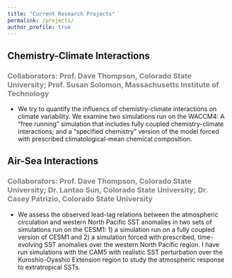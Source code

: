 ```yaml
---
title: "Current Research Projects"
permalink: /projects/
author_profile: true
---
```


## Chemistry-Climate Interactions
### <span style="color:gray">Collaborators: Prof. Dave Thompson, Colorado State University; Prof. Susan Solomon, Massachusetts Institute of Technology </span>
* We try to quantify the influencs of chemistry-climate interactions on climate variability. We examine two simulations run on the WACCM4: A “free running” simulation that includes fully coupled chemistry-climate interactions; and a “specified chemistry” version of the model forced with prescribed climatological-mean chemical composition.


## Air-Sea Interactions
### <span style="color:gray">Collaborators: Prof. Dave Thompson, Colorado State University; Dr. Lantao Sun, Colorado State University; Dr. Casey Patrizio, Colorado State University </span>
* We assess the observed lead-lag relations between the atmospheric circulation and western North Pacific SST anomalies in two sets of simulations run on the CESM1: 1) a simulation run on a fully coupled version of CESM1 and 2) a simulation forced with prescribed, time-evolving SST anomalies over the western North Pacific region. I have run simulations with the CAM5 with realistic SST perturbation over the Kuroshio-Oyashio Extension region to study the atmospheric response to extratropical SSTs.
